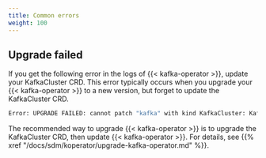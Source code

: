 ```yaml
---
title: Common errors
weight: 100
---
```


## Upgrade failed

If you get the following error in the logs of {{< kafka-operator >}}, update your KafkaCluster CRD. This error typically occurs when you upgrade your {{< kafka-operator >}} to a new version, but forget to update the KafkaCluster CRD.

```bash
Error: UPGRADE FAILED: cannot patch "kafka" with kind KafkaCluster: KafkaCluster.kafka.banzaicloud.io "kafka" is invalid
```

The recommended way to upgrade {{< kafka-operator >}} is to upgrade the KafkaCluster CRD, then update {{< kafka-operator >}}. For details, see {{% xref "/docs/sdm/koperator/upgrade-kafka-operator.md" %}}.

